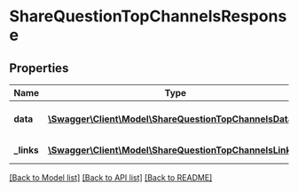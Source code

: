 # ShareQuestionTopChannelsResponse

## Properties
Name | Type | Description | Notes
------------ | ------------- | ------------- | -------------
**data** | [**\Swagger\Client\Model\ShareQuestionTopChannelsData**](ShareQuestionTopChannelsData.md) | List of all retrieved channels | 
**_links** | [**\Swagger\Client\Model\ShareQuestionTopChannelsLinks[]**](ShareQuestionTopChannelsLinks.md) | Links to pages | 

[[Back to Model list]](../README.md#documentation-for-models) [[Back to API list]](../README.md#documentation-for-api-endpoints) [[Back to README]](../README.md)



